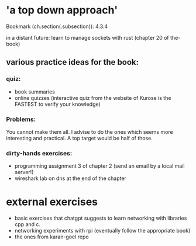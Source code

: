 # 'a top down approach'

Bookmark (ch.section(.subsection)): 4.3.4


in a distant future: learn to manage sockets with rust (chapter 20 of the-book)

## various practice ideas for the book:

### quiz:
- book summaries
- online quizzes  (interactive quiz from the website of Kurose is the FASTEST to verify your knowledge)

### Problems:
You cannot make them all. I advise to do the ones which seems more interesting and practical. A top target would be half of those.

### dirty-hands exercises:
- programming assignment 3 of chapter 2 (send an email by a local mail server!)
- wireshark lab on dns at the end of the chapter

# external exercises
- basic exercises that chatgpt suggests to learn networking with libraries cpp and c.
- networking experiments with rpi (eventually follow the appropriate book)
- the ones from karan-goel repo
